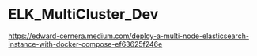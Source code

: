 # ELK_MultiCluster_Dev

https://edward-cernera.medium.com/deploy-a-multi-node-elasticsearch-instance-with-docker-compose-ef63625f246e